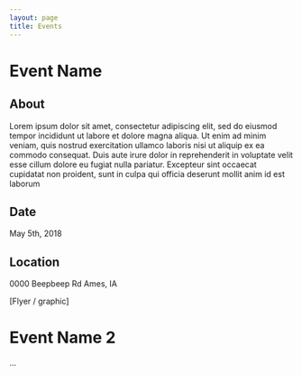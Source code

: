 ```yaml
---
layout: page
title: Events
---
```


# Event Name

## About

Lorem ipsum dolor sit amet, consectetur adipiscing elit, sed do eiusmod tempor incididunt ut labore et dolore magna aliqua. Ut enim ad minim veniam, quis nostrud exercitation ullamco laboris nisi ut aliquip ex ea commodo consequat. Duis aute irure dolor in reprehenderit in voluptate velit esse cillum dolore eu fugiat nulla pariatur. Excepteur sint occaecat cupidatat non proident, sunt in culpa qui officia deserunt mollit anim id est laborum

## Date

May 5th, 2018

## Location

0000 Beepbeep Rd
Ames, IA

[Flyer / graphic]

# Event Name 2

...